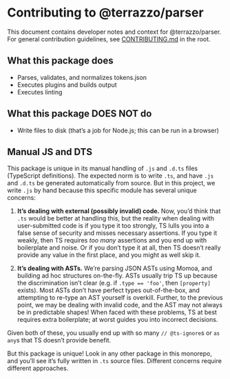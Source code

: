 # Contributing to @terrazzo/parser

This document contains developer notes and context for @terrazzo/parser. For general contribution guidelines, see [CONTRIBUTING.md](../../CONTRIBUTING.md) in the root.

## What this package does

- Parses, validates, and normalizes tokens.json
- Executes plugins and builds output
- Executes linting

## What this package DOES NOT do

- Write files to disk (that’s a job for Node.js; this can be run in a browser)

## Manual JS and DTS

This package is unique in its manual handling of `.js` and `.d.ts` files (TypeScript definitions). The expected norm is to write `.ts`, and have `.js` and `.d.ts` be generated automatically from source. But in this project, we write `.js` by hand because this specific module has several unique concerns:

1. **It’s dealing with external (possibly invalid) code.** Now, you’d think that `.ts` would be better at handling this, but the reality when dealing with user-submitted code is if you type it too strongly, TS lulls you into a false sense of security and misses necessary assertions. If you type it weakly, then TS requires _too many_ assertions and you end up with boilerplate and noise. Or if you don’t type it at all, then TS doesn’t really provide any value in the first place, and you might as well skip it.

2. **It’s dealing with ASTs.** We’re parsing JSON ASTs using Momoa, and building ad hoc structures on-the-fly. ASTs usually trip TS up because the discrimination isn’t clear (e.g. if `.type == 'foo'`, then `[property]` exists). Most ASTs don’t have perfect types out-of-the-box, and attempting to re-type an AST yourself is overkill. Further, to the previous point, we may be dealing with invalid code, and the AST may not always be in predictable shapes! When faced with these problems, TS at best requires extra boilerplate; at worst guides you into incorrect decisions.

Given both of these, you usually end up with so many `// @ts-ignore`s or `as any`s that TS doesn’t provide benefit.

But this package is unique! Look in any other package in this monorepo, and you’ll see it’s fully written in `.ts` source files. Different concerns require different approaches.
